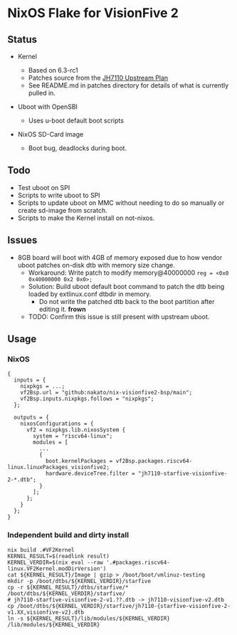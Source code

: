 # NixOS Flake for VisionFive 2

## Status

* Kernel
  * Based on 6.3-rc1
  * Patches source from the [JH7110 Upstream Plan](https://rvspace.org/en/project/JH7110_Upstream_Plan)
  * See README.md in patches directory for details of what is currently pulled in.

* Uboot with OpenSBI
  * Uses u-boot default boot scripts

* NixOS SD-Card image
  * Boot bug, deadlocks during boot.

## Todo

* Test uboot on SPI
* Scripts to write uboot to SPI
* Scripts to update uboot on MMC without needing to do so manually or create sd-image from scratch.
* Scripts to make the Kernel install on not-nixos.

## Issues

* 8GB board will boot with 4GB of memory exposed due to how vendor uboot patches on-disk dtb with memory size change.
  * Workaround: Write patch to modify memory@40000000 `reg = <0x0 0x40000000 0x2 0x0>;`
  * Solution: Build uboot default boot command to patch the dtb being loaded by extlinux.conf dtbdir in memory.
    * Do not write the patched dtb back to the boot partition after editing it.  **frown**
  * TODO: Confirm this issue is still present with upstream uboot.


## Usage

### NixOS

```
{
  inputs = {
    nixpkgs = ...;
    vf2Bsp.url = "github:nakato/nix-visionfive2-bsp/main";
    vf2Bsp.inputs.nixpkgs.follows = "nixpkgs";
  };

  outputs = {
    nixosConfigurations = {
      vf2 = nixpkgs.lib.nixosSystem {
        system = "riscv64-linux";
        modules = [
          ...
          {
            boot.kernelPackages = vf2Bsp.packages.riscv64-linux.linuxPackages_visionfive2;
            hardware.deviceTree.filter = "jh7110-starfive-visionfive-2-*.dtb";
          }
        ];
      };
    }
  };
}
```

### Independent build and dirty install

```
nix build .#VF2Kernel
KERNEL_RESULT=$(readlink result)
KERNEL_VERDIR=$(nix eval --raw '.#packages.riscv64-linux.VF2Kernel.modDirVersion')
cat ${KERNEL_RESULT}/Image | gzip > /boot/boot/vmlinuz-testing
mkdir -p /boot/dtbs/${KERNEL_VERDIR}/starfive
cp -r ${KERNEL_RESULT}/dtbs/starfive/* /boot/dtbs/${KERNEL_VERDIR}/starfive/
# jh7110-starfive-visionfive-2-v1.??.dtb -> jh7110-visionfive-v2.dtb
cp /boot/dtbs/${KERNEL_VERDIR}/starfive/jh7110-{starfive-visionfive-2-v1.XX,visionfive-v2}.dtb
ln -s ${KERNEL_RESULT}/lib/modules/${KERNEL_VERDIR} /lib/modules/${KERNEL_VERDIR}
```
